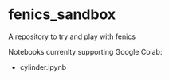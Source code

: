 # fenics_sandbox
A repository to try and play with fenics

Notebooks currenlty supporting Google Colab:
- cylinder.ipynb 

